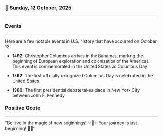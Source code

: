 ### 📅 Sunday, 12 October, 2025
------
### Events
------
Here are a few notable events in U.S. history that have occurred on October 12:

- **1492**: Christopher Columbus arrives in the Bahamas, marking the beginning of European exploration and colonization of the Americas. This event is commemorated in the United States as Columbus Day.
  
- **1892**: The first officially recognized Columbus Day is celebrated in the United States.
  
- **1960**: The first presidential debate takes place in New York City between John F. Kennedy
### Positive Qoute
------
"Believe in the magic of new beginnings! ✨🌈✨ Your journey is just beginning! 🚀💖"
